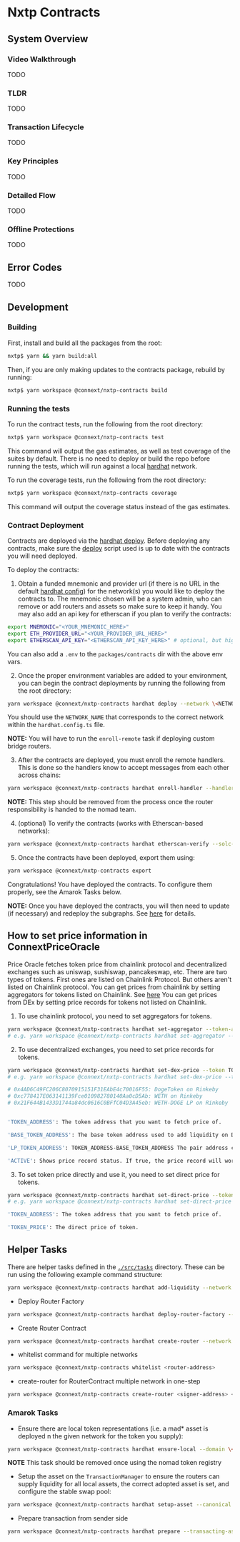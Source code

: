 # Nxtp Contracts

## System Overview

### Video Walkthrough

TODO

### TLDR

TODO

### Transaction Lifecycle

TODO

### Key Principles

TODO

### Detailed Flow

TODO

### Offline Protections

TODO

## Error Codes

TODO

## Development

### Building

First, install and build all the packages from the root:

```sh
nxtp$ yarn && yarn build:all
```

Then, if you are only making updates to the contracts package, rebuild by running:

```sh
nxtp$ yarn workspace @connext/nxtp-contracts build
```

### Running the tests

To run the contract tests, run the following from the root directory:

```sh
nxtp$ yarn workspace @connext/nxtp-contracts test
```

This command will output the gas estimates, as well as test coverage of the suites by default. There is no need to deploy or build the repo before running the tests, which will run against a local [hardhat](https://hardhat.org) network.

To run the coverage tests, run the following from the root directory:

```sh
nxtp$ yarn workspace @connext/nxtp-contracts coverage
```

This command will output the coverage status instead of the gas estimates.

### Contract Deployment

Contracts are deployed via the [hardhat deploy](https://hardhat.org/plugins/hardhat-deploy.html). Before deploying any contracts, make sure the [deploy](https://github.com/connext/nxtp/blob/main/modules/contracts/deploy/deploy.ts) script used is up to date with the contracts you will need deployed.

To deploy the contracts:

1. Obtain a funded mnemonic and provider url (if there is no URL in the default [hardhat config](./hardhat.config.ts)) for the network(s) you would like to deploy the contracts to. The mnemonic chosen will be a system admin, who can remove or add routers and assets so make sure to keep it handy. You may also add an api key for etherscan if you plan to verify the contracts:

```sh
export MNEMONIC="<YOUR_MNEMONIC_HERE>"
export ETH_PROVIDER_URL="<YOUR_PROVIDER_URL_HERE>"
export ETHERSCAN_API_KEY="<ETHERSCAN_API_KEY_HERE>" # optional, but highly recommended
```

You can also add a `.env` to the `packages/contracts` dir with the above env vars.

2. Once the proper environment variables are added to your environment, you can begin the contract deployments by running the following from the root directory:

```sh
yarn workspace @connext/nxtp-contracts hardhat deploy --network \<NETWORK_NAME\> # e.g. yarn workspace @connext/nxtp-contracts deploy --network goerli
```

You should use the `NETWORK_NAME` that corresponds to the correct network within the `hardhat.config.ts` file.

**NOTE:** You will have to run the `enroll-remote` task if deploying custom bridge routers.

3. After the contracts are deployed, you must enroll the remote handlers. This is done so the handlers know to accept messages from each other across chains:

```sh
yarn workspace @connext/nxtp-contracts hardhat enroll-handler --handler \<REMOTE_HANDLER_ADDR\> --chain \<REMOTE_CHAIN_ID\> --network \<NETWORK_NAME\>
```

**NOTE:** This step should be removed from the process once the router responsibility is handed to the nomad team.

4. (optional) To verify the contracts (works with Etherscan-based networks):

```sh
yarn workspace @connext/nxtp-contracts hardhat etherscan-verify --solc-input --network \<NETWORK_NAME\>
```

5. Once the contracts have been deployed, export them using:

```sh
yarn workspace @connext/nxtp-contracts export
```

Congratulations! You have deployed the contracts. To configure them properly, see the Amarok Tasks below.

**NOTE:** Once you have deployed the contracts, you will then need to update (if necessary) and redeploy the subgraphs. See [here](https://github.com/connext/nxtp/tree/main/modules/subgraph) for details.

## How to set price information in ConnextPriceOracle

Price Oracle fetches token price from chainlink protocol and decentralized exchanges such as uniswap, sushiswap, pancakeswap, etc.
There are two types of tokens. First ones are listed on Chainlink Protocol. But others aren't listed on Chainlink protocol.
You can get prices from chainlink by setting aggregators for tokens listed on Chainlink. See [here](https://docs.chain.link/docs/ethereum-addresses/)
You can get prices from DEx by setting price records for tokens not listed on Chainlink.

1. To use chainlink protocol, you need to set aggregators for tokens.

```sh
yarn workspace @connext/nxtp-contracts hardhat set-aggregator --token-addresses TOKEN_ADDRESSES --sources CHAINLINK_SOURCES --network NETWORK_NAME
# e.g. yarn workspace @connext/nxtp-contracts hardhat set-aggregator --token-addresses 0xc778417e063141139fce010982780140aa0cd5ab --sources 0x8a753747a1fa494ec906ce90e9f37563a8af630e --network rinkeby
```

2. To use decentralized exchanges, you need to set price records for tokens.

```sh
yarn workspace @connext/nxtp-contracts hardhat set-dex-price --token TOKEN_ADDRESS --base-token BASE_TOKEN_ADDRESS --lp-token LP_TOKEN_ADDRESS --active ACTIVE --network NETWORK
# e.g. yarn workspace @connext/nxtp-contracts hardhat set-dex-price --token 0x4AD6C49FC206C8070915151F31EAbE4c70016F55 --base-token 0xc778417E063141139Fce010982780140Aa0cD5Ab --lp-token 0x21F644B1433D1744a84dc0616C0BFfC04D3A45eb --active true --network rinkeby

# 0x4AD6C49FC206C8070915151F31EAbE4c70016F55: DogeToken on Rinkeby
# 0xc778417E063141139Fce010982780140Aa0cD5Ab: WETH on Rinkeby
# 0x21F644B1433D1744a84dc0616C0BFfC04D3A45eb: WETH-DOGE LP on Rinkeby


'TOKEN_ADDRESS': The token address that you want to fetch price of.

'BASE_TOKEN_ADDRESS': The base token address used to add liquidity on DEX. Its price should be able to be fetched from Chainlink protocol.

'LP_TOKEN_ADDRESS': TOKEN_ADDRESS-BASE_TOKEN_ADDRESS The pair address created by factory of DEX.

'ACTIVE': Shows price record status. If true, the price record will work.
```

3. To set token price directly and use it, you need to set direct price for tokens.

```sh
yarn workspace @connext/nxtp-contracts hardhat set-direct-price --token TOKEN_ADDRESS --price TOKEN_PRICE --network NETWORK
# e.g. yarn workspace @connext/nxtp-contracts hardhat set-direct-price --token 0x4AD6C49FC206C8070915151F31EAbE4c70016F55 --price 1000000000000000000 --network rinkeby

'TOKEN_ADDRESS': The token address that you want to fetch price of.

'TOKEN_PRICE': The direct price of token.
```

## Helper Tasks

There are helper tasks defined in the [`./src/tasks`](./src/tasks) directory. These can be run using the following example command structure:

```sh
yarn workspace @connext/nxtp-contracts hardhat add-liquidity --network goerli --amount 2500000000000000000000000 --router 0xDc150c5Db2cD1d1d8e505F824aBd90aEF887caC6 --asset-id 0x8a1Cad3703E0beAe0e0237369B4fcD04228d1682
```

- Deploy Router Factory

```sh
yarn workspace @connext/nxtp-contracts hardhat deploy-router-factory --network <Network-Name> --signer <Router Signer> --recipient <Router Recipient>
```

- Create Router Contract

```sh
yarn workspace @connext/nxtp-contracts hardhat create-router --network <Network-Name> --signer <Router Signer> --recipient <Router Recipient>
```

- whitelist command for multiple networks

```sh
yarn workspace @connext/nxtp-contracts whitelist <router-address>
```

- create-router for RouterContract multiple network in one-step

```sh
yarn workspace @connext/nxtp-contracts create-router <signer-address> <recipient-address>
```

### Amarok Tasks

- Ensure there are local token representations (i.e. a mad\* asset is deployed n the given network for the token you supply):

```sh
yarn workspace @connext/nxtp-contracts hardhat ensure-local --domain \<CANONICAL_DOMAIN\> --canonical \<TOKEN_ADDR_ON_CANONICAL_DOMAIN\> --network \<NETWORK_TO_ENSURE_LOCAL_ON\>
```

**NOTE** This task should be removed once using the nomad token registry

- Setup the asset on the `TransactionManager` to ensure the routers can supply liquidity for all local assets, the correct adopted asset is set, and configure the stable swap pool:

```sh
yarn workspace @connext/nxtp-contracts hardhat setup-asset --canonical \<TOKEN_ADDR_ON_CANONICAL_DOMAIN\> --domain \<CANONICAL_DOMAIN\> --adopted \<ADOPTED_ADDR_ON_NETWORK\> --pool \<SWAP_LOCAL_FOR_ADOPTED\> --network \<NETWORK\>
```

- Prepare transaction from sender side

```sh
yarn workspace @connext/nxtp-contracts hardhat prepare --transacting-asset-id 0xe71678794fff8846bFF855f716b0Ce9d9a78E844 --amount 10000000000000000000 --recipient 0x5A9e792143bf2708b4765C144451dCa54f559a19 --origin-domain 3000 --destination-domain 2000 --tx-manager-address 0x35Ca61d8D9da6d6F5F4B256132955A3a2723BB19 --network kovan
```
